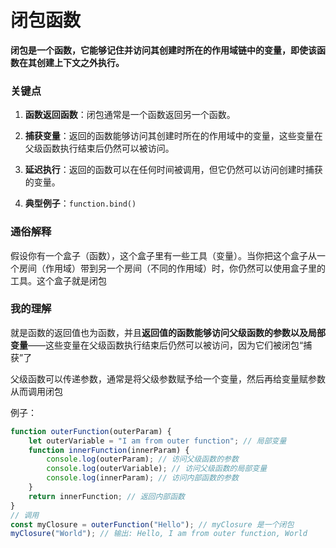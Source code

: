 # 闭包函数
**闭包是一个函数，它能够记住并访问其创建时所在的作用域链中的变量，即使该函数在其创建上下文之外执行。**

### 关键点

1.  **函数返回函数**：闭包通常是一个函数返回另一个函数。
    
2.  **捕获变量**：返回的函数能够访问其创建时所在的作用域中的变量，这些变量在父级函数执行结束后仍然可以被访问。
    
3.  **延迟执行**：返回的函数可以在任何时间被调用，但它仍然可以访问创建时捕获的变量。
4. **典型例子**：`function.bind()`
    
### 通俗解释

假设你有一个盒子（函数），这个盒子里有一些工具（变量）。当你把这个盒子从一个房间（作用域）带到另一个房间（不同的作用域）时，你仍然可以使用盒子里的工具。这个盒子就是闭包

### 我的理解
就是函数的返回值也为函数，并且**返回值的函数能够访问父级函数的参数以及局部变量**——这些变量在父级函数执行结束后仍然可以被访问，因为它们被闭包“捕获”了

父级函数可以传递参数，通常是将父级参数赋予给一个变量，然后再给变量赋参数从而调用闭包

例子：
```js
function outerFunction(outerParam) {
    let outerVariable = "I am from outer function"; // 局部变量
    function innerFunction(innerParam) {
        console.log(outerParam); // 访问父级函数的参数
        console.log(outerVariable); // 访问父级函数的局部变量
        console.log(innerParam); // 访问内部函数的参数
    }
    return innerFunction; // 返回内部函数
}
// 调用
const myClosure = outerFunction("Hello"); // myClosure 是一个闭包
myClosure("World"); // 输出: Hello, I am from outer function, World
```
<!--stackedit_data:
eyJoaXN0b3J5IjpbLTEzMzY1NTQ4OTAsLTk5NDY5MDkyNl19
-->